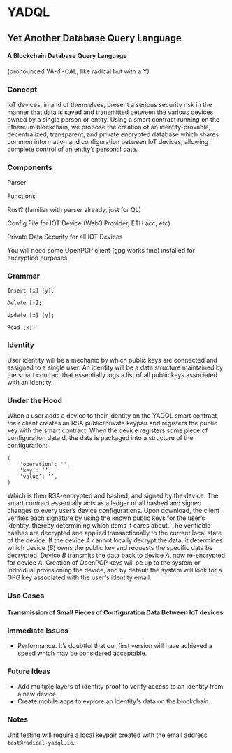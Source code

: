 # YADQL
## Yet Another Database Query Language
#### A Blockchain Database Query Language
(pronounced YA-di-CAL, like radical but with a Y)

### Concept
IoT devices, in and of themselves, present a serious security risk in the manner that data is saved and transmitted between the various devices owned by a single person or entity. Using a smart contract running on the Ethereum blockchain, we propose the creation of an identity-provable, decentralized, transparent, and private encrypted database which shares common information and configuration between IoT devices, allowing complete control of an entity’s personal data.

### Components
Parser

Functions

Rust? (familiar with parser already, just for QL)

Config File for IOT Device (Web3 Provider, ETH acc, etc)

Private Data Security for all IOT Devices

You will need some OpenPGP client (gpg works fine) installed for encryption purposes.

### Grammar
```
Insert [x] [y];
```
```
Delete [x];
```
```
Update [x] [y];
```
```
Read [x];
```

### Identity
User identity will be a mechanic by which public keys are connected and assigned to a single user. An identity will be a data structure maintained by the smart contract that essentially logs a list of all public keys associated with an identity.

### Under the Hood
When a user adds a device to their identity on the YADQL smart contract, their client creates an RSA public/private keypair and registers the public key with the smart contract. When the device registers some piece of configuration data d, the data is packaged into a structure of the configuration:
```
(
    'operation': '',
    ‘key’: ‘’,
    ‘value’: ‘’,
)
```
Which is then RSA-encrypted and hashed, and signed by the device. The smart contract essentially acts as a ledger of all hashed and signed changes to every user’s device configurations. Upon download, the client verifies each signature by using the known public keys for the user’s identity, thereby determining which items it cares about. The verifiable hashes are decrypted and applied transactionally to the current local state of the device. If the device *A* cannot locally decrypt the data, it determines which device (*B*) owns the public key and requests the specific data be decrypted. Device *B* transmits the data back to device *A*, now re-encrypted for device *A*. Creation of OpenPGP keys will be up to the system or individual provisioning the device, and by default the system will look for a GPG key associated with the user's identity email.

### Use Cases
#### Transmission of Small Pieces of Configuration Data Between IoT devices

### Immediate Issues
* Performance. It’s doubtful that our first version will have achieved a speed which may be considered acceptable.

### Future Ideas
* Add multiple layers of identity proof to verify access to an identity from a new device.
* Create mobile apps to explore an identity's data on the blockchain.

### Notes
Unit testing will require a local keypair created with the email address `test@radical-yadql.io`.